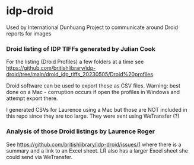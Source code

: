 # idp-droid
Used by International Dunhuang Project to communicate around Droid reports for images

### Droid listing of IDP TIFFs generated by Julian Cook

For the listing (Droid Profiles) a few folders at a time see https://github.com/britishlibrary/idp-droid/tree/main/droid_idp_tiffs_20230505/Droid%20profiles

Droid software can be used to export these as CSV files. Warning: best done on a Mac - corruption occurs if open the profiles in Windows and attempt export there. 

I generated CSVs for Laurence using a Mac but those are NOT included in this repo since they are too large. They were sent using WeTransfer (?)


### Analysis of those Droid listings by Laurence Roger

See https://github.com/britishlibrary/idp-droid/issues/1 where there is a summary and a link to an Excel sheet. LR also has a larger Excel sheet she could send via WeTransfer.
